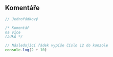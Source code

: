 ## Komentáře

```js
// Jednořádkový

/* Komentář
na více
řádků */

// Následující řádek vypíše číslo 12 do konzole
console.log(2 + 10)
```
